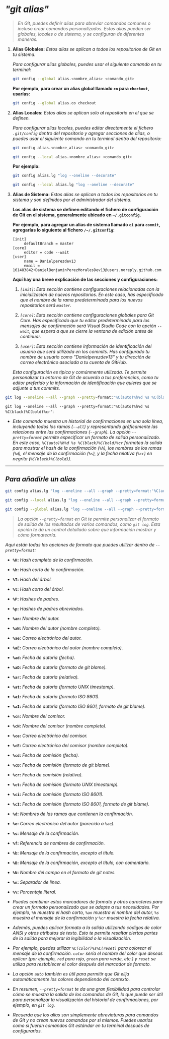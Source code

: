 <!-- Autor: Daniel Benjamin Perez Morales -->
<!-- GitHub: https://github.com/DanielBenjaminPerezMoralesDev13 -->
<!-- GitLab: https://gitlab.com/DanielBenjaminPerezMoralesDev13 -->
<!-- Correo electrónico: danielperezdev@proton.me -->

# ***"git alias"***

> *En Git, puedes definir alias para abreviar comandos comunes o incluso crear comandos personalizados. Estos alias pueden ser globales, locales o de sistema, y se configuran de diferentes maneras.*

1. **Alias Globales:** *Estos alias se aplican a todos los repositorios de Git en tu sistema.*

   *Para configurar alias globales, puedes usar el siguiente comando en tu terminal:*

   ```bash
   git config --global alias.<nombre_alias> <comando_git>
   ```

   **Por ejemplo, para crear un alias global llamado `co` para `checkout`, usarías:**

   ```bash
   git config --global alias.co checkout
   ```

2. **Alias Locales:** *Estos alias se aplican solo al repositorio en el que se definen.*

   *Para configurar alias locales, puedes editar directamente el fichero `.git/config` dentro del repositorio y agregar secciones de alias, o puedes usar el siguiente comando en tu terminal dentro del repositorio:*

   ```bash
   git config alias.<nombre_alias> <comando_git>
   ```

   ```bash
   git config --local alias.<nombre_alias> <comando_git>
   ```

   **Por ejemplo:**

   ```bash
   git config alias.lg "log --oneline --decorate"
   ```

   ```bash
   git config --local alias.lg "log --oneline --decorate"
   ```

3. **Alias de Sistema:** *Estos alias se aplican a todos los repositorios en tu sistema y son definidos por el administrador del sistema.*

   **Los alias de sistema se definen editando el fichero de configuración de Git en el sistema, generalmente ubicado en `~/.gitconfig`.**

   **Por ejemplo, para agregar un alias de sistema llamado `ci` para `commit`, agregarías lo siguiente al fichero `/~/.gitconfig`:**

   ```plaintext
   [init]
        defaultBranch = master
   [core]
        editor = code --wait
   [user]
        name = Danielperezdev13
        email = 161483842+DanielBenjaminPerezMoralesDev13@users.noreply.github.com
   ```

    **Aquí hay una breve explicación de las secciones y configuraciones:**

    1. *`[init]`*: *Esta sección contiene configuraciones relacionadas con la inicialización de nuevos repositorios. En este caso, has especificado que el nombre de la rama predeterminada para los nuevos repositorios será `master`.*

    2. *`[core]`*: *Esta sección contiene configuraciones globales para Git Core. Has especificado que tu editor predeterminado para los mensajes de confirmación será Visual Studio Code con la opción `--wait`, que espera a que se cierre la ventana de edición antes de continuar.*

    3. *`[user]`*: *Esta sección contiene información de identificación del usuario que será utilizada en los commits. Has configurado tu nombre de usuario como "Danielperezdev13" y tu dirección de correo electrónico asociada a tu cuenta de GitHub.*

    *Esta configuración es típica y comúnmente utilizada. Te permite personalizar tu entorno de Git de acuerdo a tus preferencias, como tu editor preferido y la información de identificación que quieres que se adjunte a tus commits.*

```bash
git log --oneline --all --graph --pretty=format:"%C(auto)%h%d %s %C(black)%C(bold)%cr"
```

`git log --oneline --all --graph --pretty=format:"%C(auto)%h%d %s %C(black)%C(bold)%cr"`:

- *Este comando muestra un historial de confirmaciones en una sola línea, incluyendo todos los ramas (`--all`) y representando gráficamente las relaciones entre las confirmaciones (`--graph`). La opción `--pretty=format` permite especificar un formato de salida personalizado. En este caso, `%C(auto)%h%d %s %C(black)%C(bold)%cr` formatea la salida para mostrar el hash de la confirmación (`%h`), los nombres de los ramas (`%d`), el mensaje de la confirmación (`%s`), y la fecha relativa (`%cr`) en negrita (`%C(black)%C(bold)`).*

---

## ***Para añadirle un alias***

```bash
git config alias.lg "log --oneline --all --graph --pretty=format:'%C(auto)%h%d %s %C(black)%C(bold)%cr'"
```

```bash
git config --local alias.lg "log --oneline --all --graph --pretty=format:'%C(auto)%h%d %s %C(black)%C(bold)%cr'"
```

```bash
git config --global alias.lg "log --oneline --all --graph --pretty=format:'%C(auto)%h%d %s %C(black)%C(bold)%cr'"
```

> *La opción `--pretty=format` en Git te permite personalizar el formato de salida de los resultados de varios comandos, como `git log`. Esta opción te da un control detallado sobre qué información mostrar y cómo formatearla.*

*Aquí están todas las opciones de formato que puedes utilizar dentro de `--pretty=format`:*

- **`%H`:** *Hash completo de la confirmación.*

- **`%h`:** *Hash corto de la confirmación.*

- **`%T`:** *Hash del árbol.*

- **`%t`:** *Hash corto del árbol.*

- **`%P`:** *Hashes de padres.*

- **`%p`:** *Hashes de padres abreviados.*

- **`%an`:** *Nombre del autor.*

- **`%aN`:** *Nombre del autor (nombre completo).*

- **`%ae`:** *Correo electrónico del autor.*

- **`%aE`:** *Correo electrónico del autor (nombre completo).*

- **`%ad`:** *Fecha de autoría (fecha).*

- **`%aD`:** *Fecha de autoría (formato de git blame).*

- **`%ar`:** *Fecha de autoría (relativa).*

- **`%at`:** *Fecha de autoría (formato UNIX timestamp).*

- **`%ai`:** *Fecha de autoría (formato ISO 8601).*

- **`%aI`:** *Fecha de autoría (formato ISO 8601, formato de git blame).*

- **`%cn`:** *Nombre del comisor.*

- **`%cN`:** *Nombre del comisor (nombre completo).*

- **`%ce`:** *Correo electrónico del comisor.*

- **`%cE`:** *Correo electrónico del comisor (nombre completo).*

- **`%cd`:** *Fecha de comisión (fecha).*

- **`%cD`:** *Fecha de comisión (formato de git blame).*

- **`%cr`:** *Fecha de comisión (relativa).*

- **`%ct`:** *Fecha de comisión (formato UNIX timestamp).*

- **`%ci`:** *Fecha de comisión (formato ISO 8601).*

- **`%cI`:** *Fecha de comisión (formato ISO 8601, formato de git blame).*

- **`%d`:** *Nombres de las ramas que contienen la confirmación.*

- **`%e`:** *Correo electrónico del autor (parecido a `%ae`).*

- **`%s`:** *Mensaje de la confirmación.*

- **`%f`:** *Referencia de nombres de confirmación.*

- **`%b`:** *Mensaje de la confirmación, excepto el título.*

- **`%B`:** *Mensaje de la confirmación, excepto el título, con comentario.*

- **`%N`:** *Nombre del campo en el formato de git notes.*

- **`%n`:** *Separador de línea.*

- **`%%`:** *Porcentaje literal.*

- *Puedes combinar estos marcadores de formato y otros caracteres para crear un formato personalizado que se adapte a tus necesidades. Por ejemplo, `%h` muestra el hash corto, `%an` muestra el nombre del autor, `%s` muestra el mensaje de la confirmación y `%cr` muestra la fecha relativa.*

- *Además, puedes aplicar formato a la salida utilizando códigos de color ANSI y otros atributos de texto. Esto te permite resaltar ciertas partes de la salida para mejorar la legibilidad o la visualización.*

- *Por ejemplo, puedes utilizar `%C(color)%s%C(reset)` para colorear el mensaje de la confirmación. `color` sería el nombre del color que deseas aplicar (por ejemplo, `red` para rojo, `green` para verde, etc.) y `reset` se utiliza para restablecer el color después del marcador de formato.*

- *La opción `auto` también es útil para permitir que Git elija automáticamente los colores dependiendo del contexto.*

- *En resumen, `--pretty=format` te da una gran flexibilidad para controlar cómo se muestra la salida de los comandos de Git, lo que puede ser útil para personalizar la visualización del historial de confirmaciones, por ejemplo, en `git log`.*

- *Recuerda que los alias son simplemente abreviaturas para comandos de Git y no crean nuevos comandos por sí mismos. Puedes usarlos como si fueran comandos Git estándar en tu terminal después de configurarlos.*
